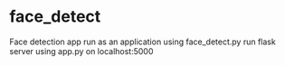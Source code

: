 # face_detect
Face detection app
run as an application using face_detect.py
run flask server using app.py on localhost:5000
